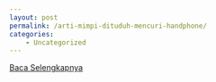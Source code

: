 ```yaml
---
layout: post
permalink: /arti-mimpi-dituduh-mencuri-handphone/
categories:
    - Uncategorized
---
```


[Baca Selengkapnya](/03)